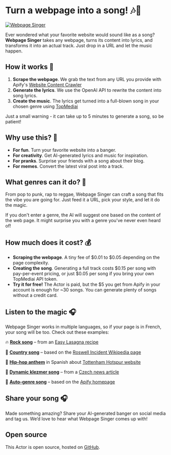 # Turn a webpage into a song! 🎶🎸

[![Webpage Singer](https://apify.com/actor-badge?actor=josef.prochazka/webpage-singer)](https://apify.com/josef.prochazka/webpage-singer)

Ever wondered what your favorite website would sound like as a song? **Webpage Singer** takes any webpage, turns its content into lyrics, and transforms it into an actual track. Just drop in a URL and let the music happen.  

## How it works 🎤  

1. **Scrape the webpage**. We grab the text from any URL you provide with Apify's [Website Content Crawler](https://apify.com/apify/website-content-crawler)
2. **Generate the lyrics**. We use the OpenAI API to rewrite the content into song lyrics.  
3. **Create the music**. The lyrics get turned into a full-blown song in your chosen genre using [TopMediai](https://www.topmediai.com/)

Just a small warning - it can take up to 5 minutes to generate a song, so be patient!

## Why use this? 🤔  

- **For fun**. Turn your favorite website into a banger.  
- **For creativity**. Get AI-generated lyrics and music for inspiration.  
- **For pranks**. Surprise your friends with a song about their blog.  
- **For memes**. Convert the latest viral post into a track.  

## What genres can it do? 🎸  

From pop to punk, rap to reggae, Webpage Singer can craft a song that fits the vibe you are going for. Just feed it a URL, pick your style, and let it do the magic.

If you don't enter a genre, the AI will suggest one based on the content of the web page. It might surprise you with a genre you've never even heard of!

## How much does it cost? 💰  

- **Scraping the webpage**. A tiny fee of $0.01 to $0.05 depending on the page complexity.
- **Creating the song**. Generating a full track costs $0.15 per song with pay-per-event pricing, or just $0.05 per song if you bring your own TopMediai API token.
- **Try it for free!** The Actor is paid, but the $5 you get from Apify in your account is enough for ~30 songs. You can generate plenty of songs without a credit card.

## Listen to the magic 🎧  

Webpage Singer works in multiple languages, so if your page is in French, your song will be too. Check out these examples:  

🔥 **[Rock song](https://api.apify.com/v2/key-value-stores/kVjKLzHUsdRec3eli/records/song_variant_1)** – from an [Easy Lasagna recipe](https://www.allrecipes.com/recipe/12011/easy-lasagna-ii/)  

🎸 **[Country song](https://api.apify.com/v2/key-value-stores/CcwRp1jXkfF5uL1XW/records/song_variant_1)** – based on the [Roswell Incident Wikipedia page](https://en.wikipedia.org/wiki/Roswell_incident)  

🎤 **[Hip-hop anthem](https://api.apify.com/v2/key-value-stores/QASzABuO398SeY4TH/records/song_variant_1)** in Spanish about [Tottenham Hotspur website](https://www.tottenhamhotspur.com/)  

🎻 **[Dynamic klezmer song](https://api.apify.com/v2/key-value-stores/Uxhvt2lQFzEkTD1mm/records/song_variant_1)** – from a [Czech news article](https://www.irozhlas.cz/zivotni-styl/vareni-jidlo/svetovy-den-barmanu-vlastne-mixologu-a-navic-jeden-nealko-koktejl_2502220900_dci)

🎵 **[Auto-genre song](https://api.apify.com/v2/key-value-stores/aXqrrXXCZT3yYUGdR/records/song)** – based on the [Apify homepage](https://apify.com/)  

## Share your song 🎧  

Made something amazing? Share your AI-generated banger on social media and tag us. We’d love to hear what Webpage Singer comes up with!  

## Open source  

This Actor is open source, hosted on [GitHub](https://github.com/Pijukatel/actor-text-summary-song).  
